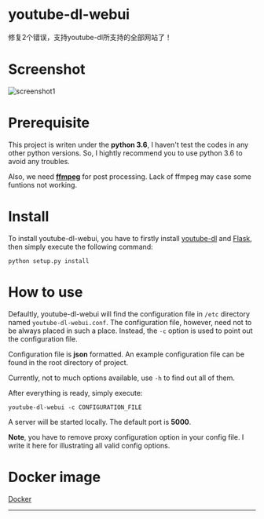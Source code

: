 # youtube-dl-webui

修复2个错误，支持youtube-dl所支持的全部网站了！

# Screenshot

![screenshot1](screen_shot/1.gif)

# Prerequisite

This project is writen under the **python 3.6**, I haven't test the codes in
any other python versions. So, I hightly recommend you to use python 3.6 to
avoid any troubles.

Also, we need **[ffmpeg](https://www.ffmpeg.org/download.html)** for post
processing. Lack of ffmpeg may case some funtions not working.

# Install

To install youtube-dl-webui, you have to firstly install [youtube-dl][1] and
[Flask][3], then simply execute the following command:

    python setup.py install

# How to use

Defaultly, youtube-dl-webui will find the configuration file in `/etc`
directory named `youtube-dl-webui.conf`. The configuration file, however,
need not to be always placed in such a place. Instead, the `-c` option is
used to point out the configuration file.

Configuration file is __json__ formatted. An example configuration file
can be found in the root directory of project.

Currently, not to much options available, use `-h` to find out all of them.

After everything is ready, simply execute:

    youtube-dl-webui -c CONFIGURATION_FILE

A server will be started locally. The default port is **5000**.

**Note**, you have to remove proxy configuration option in your config file. I
write it here for illustrating all valid config options.

# Docker image
[Docker](https://hub.docker.com/r/oldiy/youtube-downloader)

---

[1]: https://github.com/rg3/youtube-dl
[2]: https://github.com/avignat/Youtube-dl-WebUI
[3]: https://github.com/pallets/flask
[4]: https://hub.docker.com/r/oldiy/youtube-downloader

